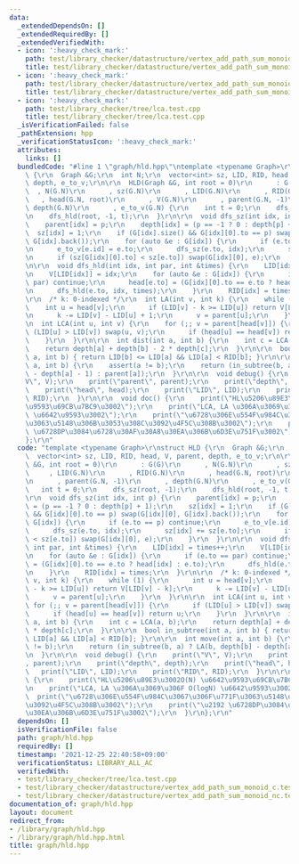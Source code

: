 ```yaml
---
data:
  _extendedDependsOn: []
  _extendedRequiredBy: []
  _extendedVerifiedWith:
  - icon: ':heavy_check_mark:'
    path: test/library_checker/datastructure/vertex_add_path_sum_monoid_c.test.cpp
    title: test/library_checker/datastructure/vertex_add_path_sum_monoid_c.test.cpp
  - icon: ':heavy_check_mark:'
    path: test/library_checker/datastructure/vertex_add_path_sum_monoid_nc.test.cpp
    title: test/library_checker/datastructure/vertex_add_path_sum_monoid_nc.test.cpp
  - icon: ':heavy_check_mark:'
    path: test/library_checker/tree/lca.test.cpp
    title: test/library_checker/tree/lca.test.cpp
  _isVerificationFailed: false
  _pathExtension: hpp
  _verificationStatusIcon: ':heavy_check_mark:'
  attributes:
    links: []
  bundledCode: "#line 1 \"graph/hld.hpp\"\ntemplate <typename Graph>\r\nstruct HLD\
    \ {\r\n  Graph &G;\r\n  int N;\r\n  vector<int> sz, LID, RID, head, V, parent,\
    \ depth, e_to_v;\r\n\r\n  HLD(Graph &G, int root = 0)\r\n      : G(G)\r\n    \
    \  , N(G.N)\r\n      , sz(G.N)\r\n      , LID(G.N)\r\n      , RID(G.N)\r\n   \
    \   , head(G.N, root)\r\n      , V(G.N)\r\n      , parent(G.N, -1)\r\n      ,\
    \ depth(G.N)\r\n      , e_to_v(G.N) {\r\n    int t = 0;\r\n    dfs_sz(root, -1);\r\
    \n    dfs_hld(root, -1, t);\r\n  }\r\n\r\n  void dfs_sz(int idx, int p) {\r\n\
    \    parent[idx] = p;\r\n    depth[idx] = (p == -1 ? 0 : depth[p] + 1);\r\n  \
    \  sz[idx] = 1;\r\n    if (G[idx].size() && G[idx][0].to == p) swap(G[idx][0],\
    \ G[idx].back());\r\n    for (auto &e : G[idx]) {\r\n      if (e.to == p) continue;\r\
    \n      e_to_v[e.id] = e.to;\r\n      dfs_sz(e.to, idx);\r\n      sz[idx] += sz[e.to];\r\
    \n      if (sz[G[idx][0].to] < sz[e.to]) swap(G[idx][0], e);\r\n    }\r\n  }\r\
    \n\r\n  void dfs_hld(int idx, int par, int &times) {\r\n    LID[idx] = times++;\r\
    \n    V[LID[idx]] = idx;\r\n    for (auto &e : G[idx]) {\r\n      if (e.to ==\
    \ par) continue;\r\n      head[e.to] = (G[idx][0].to == e.to ? head[idx] : e.to);\r\
    \n      dfs_hld(e.to, idx, times);\r\n    }\r\n    RID[idx] = times;\r\n  }\r\n\
    \r\n  /* k: 0-indexed */\r\n  int LA(int v, int k) {\r\n    while (1) {\r\n  \
    \    int u = head[v];\r\n      if (LID[v] - k >= LID[u]) return V[LID[v] - k];\r\
    \n      k -= LID[v] - LID[u] + 1;\r\n      v = parent[u];\r\n    }\r\n  }\r\n\r\
    \n  int LCA(int u, int v) {\r\n    for (;; v = parent[head[v]]) {\r\n      if\
    \ (LID[u] > LID[v]) swap(u, v);\r\n      if (head[u] == head[v]) return u;\r\n\
    \    }\r\n  }\r\n\r\n  int dist(int a, int b) {\r\n    int c = LCA(a, b);\r\n\
    \    return depth[a] + depth[b] - 2 * depth[c];\r\n  }\r\n\r\n  bool in_subtree(int\
    \ a, int b) { return LID[b] <= LID[a] && LID[a] < RID[b]; }\r\n\r\n  int move(int\
    \ a, int b) {\r\n    assert(a != b);\r\n    return (in_subtree(b, a) ? LA(b, depth[b]\
    \ - depth[a] - 1) : parent[a]);\r\n  }\r\n\r\n  void debug() {\r\n    print(\"\
    V\", V);\r\n    print(\"parent\", parent);\r\n    print(\"depth\", depth);\r\n\
    \    print(\"head\", head);\r\n    print(\"LID\", LID);\r\n    print(\"RID\",\
    \ RID);\r\n  }\r\n\r\n  void doc() {\r\n    print(\"HL\u5206\u89E3\u3002O(N) \u6642\
    \u9593\u69CB\u7BC9\u3002\");\r\n    print(\"LCA, LA \u306A\u3069\u306F O(logN)\
    \ \u6642\u9593\u3002\");\r\n    print(\"\u6728\u306E\u554F\u984C\u3067\u306F\u771F\
    \u3063\u5148\u306B\u3053\u308C\u3092\u4F5C\u308B\u3002\");\r\n    print(\"\u2192\
    \ \u6728DP\u3084\u6728\u30AF\u30A8\u30EA\u306B\u6D3E\u751F\u3002\");\r\n  }\r\n\
    };\r\n"
  code: "template <typename Graph>\r\nstruct HLD {\r\n  Graph &G;\r\n  int N;\r\n\
    \  vector<int> sz, LID, RID, head, V, parent, depth, e_to_v;\r\n\r\n  HLD(Graph\
    \ &G, int root = 0)\r\n      : G(G)\r\n      , N(G.N)\r\n      , sz(G.N)\r\n \
    \     , LID(G.N)\r\n      , RID(G.N)\r\n      , head(G.N, root)\r\n      , V(G.N)\r\
    \n      , parent(G.N, -1)\r\n      , depth(G.N)\r\n      , e_to_v(G.N) {\r\n \
    \   int t = 0;\r\n    dfs_sz(root, -1);\r\n    dfs_hld(root, -1, t);\r\n  }\r\n\
    \r\n  void dfs_sz(int idx, int p) {\r\n    parent[idx] = p;\r\n    depth[idx]\
    \ = (p == -1 ? 0 : depth[p] + 1);\r\n    sz[idx] = 1;\r\n    if (G[idx].size()\
    \ && G[idx][0].to == p) swap(G[idx][0], G[idx].back());\r\n    for (auto &e :\
    \ G[idx]) {\r\n      if (e.to == p) continue;\r\n      e_to_v[e.id] = e.to;\r\n\
    \      dfs_sz(e.to, idx);\r\n      sz[idx] += sz[e.to];\r\n      if (sz[G[idx][0].to]\
    \ < sz[e.to]) swap(G[idx][0], e);\r\n    }\r\n  }\r\n\r\n  void dfs_hld(int idx,\
    \ int par, int &times) {\r\n    LID[idx] = times++;\r\n    V[LID[idx]] = idx;\r\
    \n    for (auto &e : G[idx]) {\r\n      if (e.to == par) continue;\r\n      head[e.to]\
    \ = (G[idx][0].to == e.to ? head[idx] : e.to);\r\n      dfs_hld(e.to, idx, times);\r\
    \n    }\r\n    RID[idx] = times;\r\n  }\r\n\r\n  /* k: 0-indexed */\r\n  int LA(int\
    \ v, int k) {\r\n    while (1) {\r\n      int u = head[v];\r\n      if (LID[v]\
    \ - k >= LID[u]) return V[LID[v] - k];\r\n      k -= LID[v] - LID[u] + 1;\r\n\
    \      v = parent[u];\r\n    }\r\n  }\r\n\r\n  int LCA(int u, int v) {\r\n   \
    \ for (;; v = parent[head[v]]) {\r\n      if (LID[u] > LID[v]) swap(u, v);\r\n\
    \      if (head[u] == head[v]) return u;\r\n    }\r\n  }\r\n\r\n  int dist(int\
    \ a, int b) {\r\n    int c = LCA(a, b);\r\n    return depth[a] + depth[b] - 2\
    \ * depth[c];\r\n  }\r\n\r\n  bool in_subtree(int a, int b) { return LID[b] <=\
    \ LID[a] && LID[a] < RID[b]; }\r\n\r\n  int move(int a, int b) {\r\n    assert(a\
    \ != b);\r\n    return (in_subtree(b, a) ? LA(b, depth[b] - depth[a] - 1) : parent[a]);\r\
    \n  }\r\n\r\n  void debug() {\r\n    print(\"V\", V);\r\n    print(\"parent\"\
    , parent);\r\n    print(\"depth\", depth);\r\n    print(\"head\", head);\r\n \
    \   print(\"LID\", LID);\r\n    print(\"RID\", RID);\r\n  }\r\n\r\n  void doc()\
    \ {\r\n    print(\"HL\u5206\u89E3\u3002O(N) \u6642\u9593\u69CB\u7BC9\u3002\");\r\
    \n    print(\"LCA, LA \u306A\u3069\u306F O(logN) \u6642\u9593\u3002\");\r\n  \
    \  print(\"\u6728\u306E\u554F\u984C\u3067\u306F\u771F\u3063\u5148\u306B\u3053\u308C\
    \u3092\u4F5C\u308B\u3002\");\r\n    print(\"\u2192 \u6728DP\u3084\u6728\u30AF\u30A8\
    \u30EA\u306B\u6D3E\u751F\u3002\");\r\n  }\r\n};\r\n"
  dependsOn: []
  isVerificationFile: false
  path: graph/hld.hpp
  requiredBy: []
  timestamp: '2021-12-25 22:40:58+09:00'
  verificationStatus: LIBRARY_ALL_AC
  verifiedWith:
  - test/library_checker/tree/lca.test.cpp
  - test/library_checker/datastructure/vertex_add_path_sum_monoid_c.test.cpp
  - test/library_checker/datastructure/vertex_add_path_sum_monoid_nc.test.cpp
documentation_of: graph/hld.hpp
layout: document
redirect_from:
- /library/graph/hld.hpp
- /library/graph/hld.hpp.html
title: graph/hld.hpp
---
```

